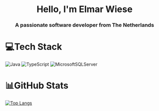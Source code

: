 <h1 align="center">Hello, I'm Elmar Wiese</h1>
<h3 align="center">A passionate software developer from The Netherlands</h3>

# 💻Tech Stack
![Java](https://img.shields.io/badge/java-%23ED8B00.svg?style=for-the-badge&logo=java&logoColor=white) ![TypeScript](https://img.shields.io/badge/typescript-%23007ACC.svg?style=for-the-badge&logo=typescript&logoColor=white) ![MicrosoftSQLServer](https://img.shields.io/badge/Microsoft%20SQL%20Sever-CC2927?style=for-the-badge&logo=microsoft%20sql%20server&logoColor=white)

# 📊GitHub Stats
[![Top Langs](https://github-readme-stats.vercel.app/api/top-langs/?username=Elmar-Wiese&layout=compact&bg_color=161320&text_color=D9E0EE&icon_color=DDB6F2&title_color=96CDFB)](https://github.com/Elmar-Wiese/github-readme-stats)
